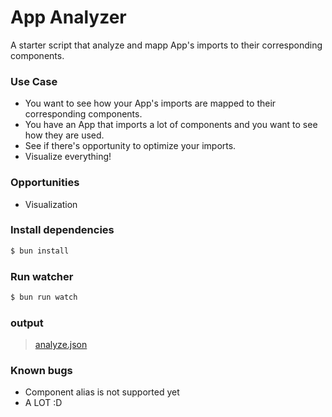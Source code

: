 # App Analyzer 
A starter script that analyze and mapp App's imports to their corresponding components.

### Use Case
- You want to see how your App's imports are mapped to their corresponding components.
- You have an App that imports a lot of components and you want to see how they are used. 
- See if there's opportunity to optimize your imports.
- Visualize everything!

### Opportunities
- Visualization

### Install dependencies
```bash
$ bun install
```
### Run watcher
```bash
$ bun run watch
```

### output
> [analyze.json](https://jsonblob.com/1256189437246562304)


### Known bugs
 - Component alias is not supported yet
 - A LOT :D

